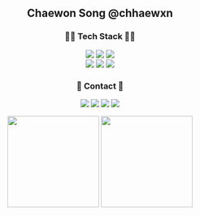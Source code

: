 <div align="center">
<h2>Chaewon Song @chhaewxn</h2>

<h3>👩‍💻 Tech Stack 👩‍💻</h3>
<p>
 <a><img src="https://img.shields.io/badge/Python-3766AB?style=for-the-badge&logo=Python&logoColor=white"/></a>
 <a><img src="https://img.shields.io/badge/Java-007396?style=for-the-badge&logo=Java&logoColor=white"/></a>
 <a><img src="https://img.shields.io/badge/C-A8B9CC?style=for-the-badge&logo=C&logoColor=white"> </a>
 </br>
 <a><img src="https://img.shields.io/badge/Spring-6DB33F?style=for-the-badge&logo=Spring&logoColor=white"/></a>
 <a><img src="https://img.shields.io/badge/SpringBoot-6DB33F?style=for-the-badge&logo=SpringBoot&logoColor=white"/></a>
 <a><img src ="https://img.shields.io/badge/MySQL-4479A1.svg?&style=for-the-badge&logo=MySQL&logoColor=white"> </a>
</p>

<h3>🌿 Contact 🌿</h3>
<p>
<a href="https://github.com/chhaewxn"><img src="https://img.shields.io/badge/Github-181717?style=flat-square&logo=Github&logoColor=white"/></a>
<a href="https://velog.io/@chhaewxn"><img src="https://img.shields.io/badge/Velog-20C997?style=flat-square&logo=Velog&logoColor=white"/></a>
<a href="mailto:chaewon1019@ewhain.net"><img src="https://img.shields.io/badge/Gmail-D14836?style=flat-square&logo=Gmail&logoColor=white"/></a>
<a href="https://www.linkedin.com/in/chaewon-song-319371276/"><img src="https://img.shields.io/badge/-LinkedIn-blue?style=flat-square&logo=Linkedin&logoColor=white)"/></a>
 
</p>

  <img height="180em" src="https://github-readme-stats-git-masterrstaa-rickstaa.vercel.app/api?username=chhaewxn&show_icons=true" />
  <img height="180em" src="https://github-readme-stats-git-masterrstaa-rickstaa.vercel.app/api/top-langs/?username=chhaewxn&layout=compact" />
</div>
